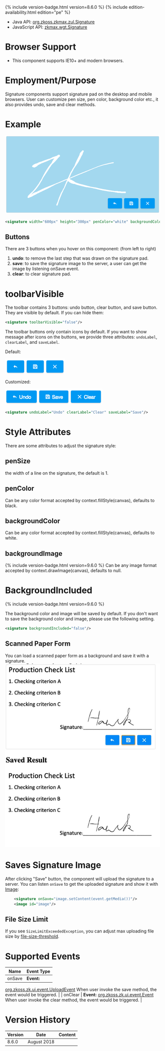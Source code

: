 
{% include version-badge.html version=8.6.0 %} <!--REQUIRED ZK EDITION: PE -->
{% include edition-availability.html edition="pe" %}

- Java API: [org.zkoss.zkmax.zul.Signature](https://www.zkoss.org/javadoc/latest/zk/org/zkoss/zkmax/zul/Signature.html)
- JavaScript API:
  [zkmax.wgt.Signature](https://www.zkoss.org/javadoc/latest/jsdoc/classes/zkmax.wgt.Signature.html)

# Browser Support

- This component supports IE10+ and modern browsers.

# Employment/Purpose

Signature components support signature pad on the desktop and mobile
browsers. User can customize pen size, pen color, background color etc.,
it also provides undo, save and clear methods.

# Example

![](/zk_component_ref/images/Signature.png)

```xml
<signature width="600px" height="300px" penColor="white" backgroundColor="#AED6F1" penSize="6"/>
```

## Buttons

There are 3 buttons when you hover on this component: (from left to
right)

1.  **undo**: to remove the last step that was drawn on the signature
    pad.
2.  **save**: to save the signature image to the server, a user can get
    the image by listening onSave event.
3.  **clear**: to clear signature pad.

# toolbarVisible

The toolbar contains 3 buttons: undo button, clear button, and save
button. They are visible by default. If you can hide them:

```xml
<signature toolbarVisible="false"/>
```

The toolbar buttons only contain icons by default. If you want to show
message after icons on the buttons, we provide three attributes:
`undoLabel`, `clearLabel`, and `saveLabel`.

Default:

![](/zk_component_ref/images/Signature_toolbar.png)

Customized:

![](/zk_component_ref/images/Signature_toolbar2.png)

```xml
<signature undoLabel="Undo" clearLabel="Clear" saveLabel="Save"/>
```

# Style Attributes

There are some attributes to adjust the signature style:

## penSize

the width of a line on the signature, the default is 1.

## penColor

Can be any color format accepted by context.fillStyle(canvas), defaults
to black.

## backgroundColor

Can be any color format accepted by context.fillStyle(canvas), defaults
to white.

## backgroundImage

{% include version-badge.html version=9.6.0 %} Can be any image format accepted by
context.drawImage(canvas), defaults to null.

# BackgroundIncluded

{% include version-badge.html version=9.6.0 %}

The background color and image will be saved by default. If you don't
want to save the background color and image, please use the following
setting.

```xml
<signature backgroundIncluded="false"/>
```

## Scanned Paper Form

You can load a scanned paper form as a background and save it with a
signature. ![](/zk_component_ref/images/Paper-form.jpg)

# Saves Signature Image

After clicking "Save" button, the component will upload the signature to
a server. You can listen `onSave` to get the uploaded signature and show
it with
[Image]({{site.baseurl}}/zk_component_ref/image):

```xml
    <signature onSave="image.setContent(event.getMedia())"/>
    <image id="image"/>
```

## File Size Limit

If you see `SizeLimitExceededException`, you can adjust max uploading
file size by [ file-size-threshold]({{site.baseurl}}/zk_config_ref/the_max_upload_size_element).

# Supported Events

| Name | Event Type |
|---|---|
| onSave | <strong>Event:</strong>
[org.zkoss.zk.ui.event.UploadEvent](https://www.zkoss.org/javadoc/latest/zk/org/zkoss/zk/ui/event/UploadEvent.html) When user invoke
the save method, the event would be triggered. |
| onClear | <strong>Event:</strong>
[org.zkoss.zk.ui.event.Event](https://www.zkoss.org/javadoc/latest/zk/org/zkoss/zk/ui/event/Event.html) When user invoke the
clear method, the event would be triggered. |

# Version History



| Version | Date        | Content |
|---------|-------------|---------|
| 8.6.0   | August 2018 |         |


